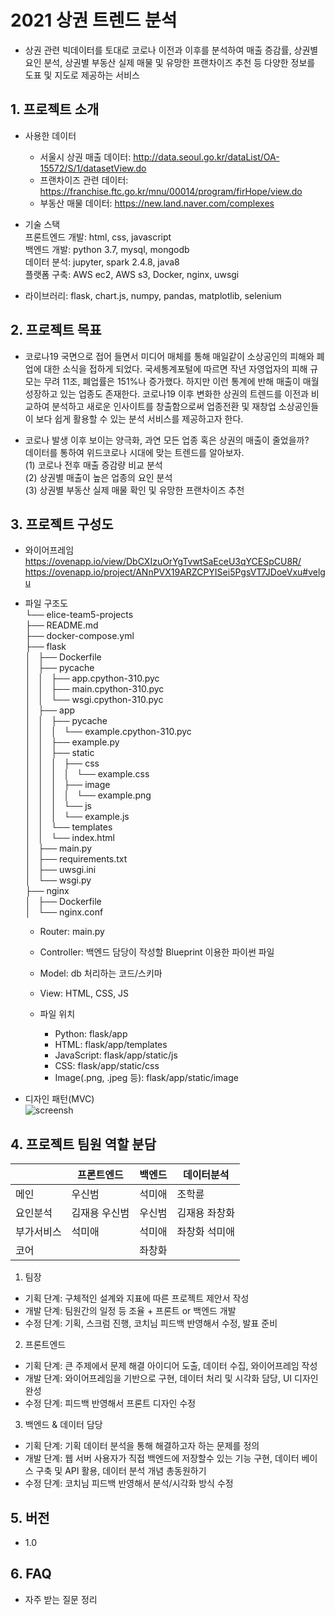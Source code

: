 # 2021 상권 트렌드 분석  
- 상권 관련 빅데이터를 토대로 코로나 이전과 이후를 분석하여 매출 증감률, 상권별 요인 분석, 상권별 부동산 실제 매물 및 유망한 프랜차이즈 추천 등 다양한 정보를 도표 및 지도로 제공하는 서비스  
  
  
## 1. 프로젝트 소개  
  - 사용한 데이터  
    - 서울시 상권 매출 데이터: http://data.seoul.go.kr/dataList/OA-15572/S/1/datasetView.do  
    - 프랜차이즈 관련 데이터: https://franchise.ftc.go.kr/mnu/00014/program/firHope/view.do  
    - 부동산 매물 데이터: https://new.land.naver.com/complexes
  
  - 기술 스택  
     프론트엔드 개발: html, css, javascript  
     백엔드 개발: python 3.7, mysql, mongodb  
     데이터 분석: jupyter, spark 2.4.8, java8  
     플랫폼 구축: AWS ec2, AWS s3, Docker, nginx, uwsgi  
  
  - 라이브러리: flask, chart.js, numpy, pandas, matplotlib, selenium   
  
  
## 2. 프로젝트 목표  
  - 코로나19 국면으로 접어 들면서 미디어 매체를 통해 매일같이 소상공인의 피해와 폐업에 대한 소식을 접하게 되었다.
      국세통계포털에 따르면 작년 자영업자의 피해 규모는 무려 11조, 폐업률은 151%나 증가했다.
      하지만 이런 통계에 반해 매출이 매월 성장하고 있는 업종도 존재한다. 
      코로나19 이후 변화한 상권의 트렌드를 이전과 비교하여 분석하고 새로운 인사이트를 창출함으로써 업종전환 및 재창업 소상공인들이 보다 쉽게 활용할 수 있는 분석 서비스를 제공하고자 한다.  

  - 코로나 발생 이후 보이는 양극화, 과연 모든 업종 혹은 상권의 매출이 줄었을까?  
    데이터를 통하여 위드코로나 시대에 맞는 트렌드를 알아보자.  
    (1) 코로나 전후 매출 증감량 비교 분석  
    (2) 상권별 매출이 높은 업종의 요인 분석  
    (3) 상권별 부동산 실제 매물 확인 및 유망한 프랜차이즈 추천
  
  
## 3. 프로젝트 구성도  
  - 와이어프레임   
      https://ovenapp.io/view/DbCXIzuOrYgTvwtSaEceU3qYCESpCU8R/  
      https://ovenapp.io/project/ANnPVX19ARZCPYISei5PgsVT7JDoeVxu#velgu
  
  - 파일 구조도  
      └── elice-team5-projects  
          ├── README.md  
          ├── docker-compose.yml  
          ├── flask  
          │   ├── Dockerfile  
          │   ├── pycache  
          │   │   ├── app.cpython-310.pyc  
          │   │   ├── main.cpython-310.pyc  
          │   │   └── wsgi.cpython-310.pyc  
          │   ├── app  
          │   │   ├── pycache  
          │   │   │   └── example.cpython-310.pyc  
          │   │   ├── example.py  
          │   │   ├── static  
          │   │   │   ├── css  
          │   │   │   │   └── example.css  
          │   │   │   ├── image  
          │   │   │   │   └── example.png  
          │   │   │   └── js  
          │   │   │       └── example.js  
          │   │   └── templates  
          │   │       └── index.html  
          │   ├── main.py  
          │   ├── requirements.txt  
          │   ├── uwsgi.ini  
          │   └── wsgi.py  
          ├── nginx  
          │   ├── Dockerfile  
          │   └── nginx.conf  
  
    * Router: main.py
    * Controller: 백엔드 담당이 작성할 Blueprint 이용한 파이썬 파일
    * Model: db 처리하는 코드/스키마
    * View: HTML, CSS, JS
  
    * 파일 위치
      - Python: flask/app  
      - HTML: flask/app/templates  
      - JavaScript: flask/app/static/js  
      - CSS: flask/app/static/css  
      - Image(.png, .jpeg 등): flask/app/static/image    
    
    
  - 디자인 패턴(MVC)      
  ![screensh](https://img1.daumcdn.net/thumb/R1280x0/?scode=mtistory2&fname=https%3A%2F%2Fblog.kakaocdn.net%2Fdn%2FbJ0atp%2FbtqNMNfBciX%2FLkUek8y6F2i1nT7kMrlORk%2Fimg.png)  
  
  
## 4. 프로젝트 팀원 역할 분담  
||프론트엔드|백엔드|데이터분석|
|-----|-----|-----|-----|
|메인|우신범|석미애|조학륜|
|요인분석|김재용 우신범|우신범|김재용 좌창화|
|부가서비스|석미애|석미애|좌창화 석미애|
|코어||좌창화||  
  
  
1. 팀장 
  
- 기획 단계: 구체적인 설계와 지표에 따른 프로젝트 제안서 작성  
- 개발 단계: 팀원간의 일정 등 조율 + 프론트 or 백엔드 개발  
- 수정 단계: 기획, 스크럼 진행, 코치님 피드백 반영해서 수정, 발표 준비  
  
2. 프론트엔드  
  
- 기획 단계: 큰 주제에서 문제 해결 아이디어 도출, 데이터 수집, 와이어프레임 작성
- 개발 단계: 와이어프레임을 기반으로 구현, 데이터 처리 및 시각화 담당, UI 디자인 완성
- 수정 단계: 피드백 반영해서 프론트 디자인 수정
  
 3. 백엔드 & 데이터 담당  
  
- 기획 단계: 기획 데이터 분석을 통해 해결하고자 하는 문제를 정의
- 개발 단계: 웹 서버 사용자가 직접 백엔드에 저장할수 있는 기능 구현, 데이터 베이스 구축 및 API 활용, 데이터 분석 개념 총동원하기
- 수정 단계: 코치님 피드백 반영해서 분석/시각화 방식 수정
  
  
## 5. 버전
  - 1.0  
  
  
## 6. FAQ
  - 자주 받는 질문 정리  
  
